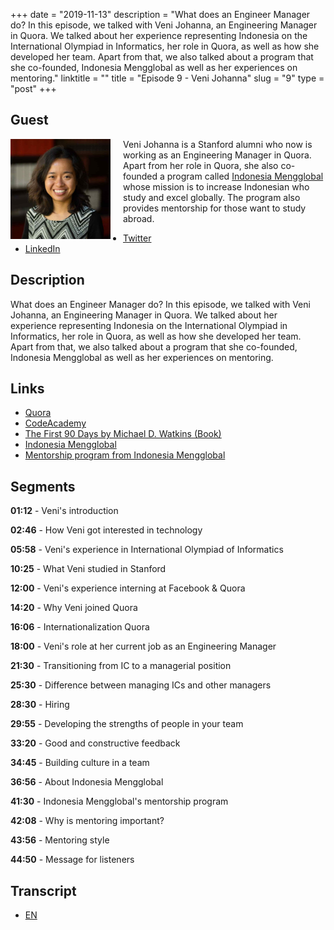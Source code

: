 +++
date = "2019-11-13"
description = "What does an Engineer Manager do? In this episode, we talked with Veni Johanna, an Engineering Manager in Quora. We talked about her experience representing Indonesia on the International Olympiad in Informatics, her role in Quora, as well as how she developed her team. Apart from that, we also talked about a program that she co-founded, Indonesia Mengglobal as well as her experiences on mentoring."
linktitle = ""
title = "Episode 9 - Veni Johanna"
slug = "9"
type = "post"
+++

## Guest
<img style="float: left; width: 160px; margin-right: 20px;" src="/img/ep9.jpg">

Veni Johanna is a Stanford alumni who now is working as an Engineering Manager in Quora. Apart from her role in Quora, she also co-founded a program called [Indonesia Mengglobal](http://indonesiamengglobal.com/) whose mission is to increase Indonesian who study and excel globally. The program also provides mentorship for those want to study abroad.

- [Twitter](https://twitter.com/angelinavj)
- [LinkedIn](https://www.linkedin.com/in/venijohanna/)

## Description
What does an Engineer Manager do? In this episode, we talked with Veni Johanna, an Engineering Manager in Quora. We talked about her experience representing Indonesia on the International Olympiad in Informatics, her role in Quora, as well as how she developed her team. Apart from that, we also talked about a program that she co-founded, Indonesia Mengglobal as well as her experiences on mentoring.

<div class="audioplayer">
    <audio>
        <source src="https://d3ctxlq1ktw2nl.cloudfront.net/staging/2019-10-11/33688759-44100-2-f66bd28d7eb25.m4a" type="audio/mp4" rel="preload" as="audio">
    </audio>
</div>

## Links
- [Quora](https://www.quora.com/)
- [CodeAcademy](https://www.codecademy.com/)
- [The First 90 Days by Michael D. Watkins (Book)](https://www.amazon.com/First-90-Days-Strategies-Expanded/dp/1422188612)
- [Indonesia Mengglobal](http://indonesiamengglobal.com/)
- [Mentorship program from Indonesia Mengglobal](http://indonesiamengglobal.com/mentorship/)

## Segments
**01:12** - Veni's introduction

**02:46** - How Veni got interested in technology

**05:58** - Veni's experience in International Olympiad of Informatics

**10:25** - What Veni studied in Stanford

**12:00** - Veni's experience interning at Facebook & Quora

**14:20** - Why Veni joined Quora

**16:06** - Internationalization Quora

**18:00** - Veni's role at her current job as an Engineering Manager

**21:30** - Transitioning from IC to a managerial position

**25:30** - Difference between managing ICs and other managers

**28:30** - Hiring

**29:55** - Developing the strengths of people in your team

**33:20** - Good and constructive feedback

**34:45** - Building culture in a team

**36:56** - About Indonesia Mengglobal

**41:30** - Indonesia Mengglobal's mentorship program

**42:08** - Why is mentoring important?

**43:56** - Mentoring style

**44:50** - Message for listeners

## Transcript
- [EN](transcript)